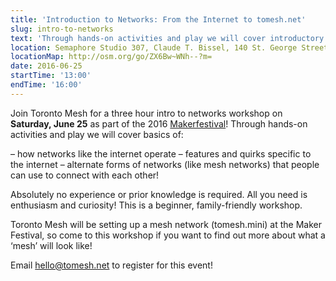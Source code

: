 ```yaml
---
title: 'Introduction to Networks: From the Internet to tomesh.net'
slug: intro-to-networks
text: 'Through hands-on activities and play we will cover introductory networking concepts and how networks like the internet operate'
location: Semaphore Studio 307, Claude T. Bissel, 140 St. George Street  
locationMap: http://osm.org/go/ZX6Bw~WNh--?m=
date: 2016-06-25
startTime: '13:00'
endTime: '16:00'
---
```


Join Toronto Mesh for a three hour intro to networks workshop on **Saturday, June 25** as part of the 2016 [Makerfestival](http://makerfestival.ca/events/introduction-to-networks-from-the-internet-to-tomesh-net/)! Through hands-on activities and play we will cover basics of:

– how networks like the internet operate
– features and quirks specific to the internet
– alternate forms of networks (like mesh networks) that people can use to connect with each other!

Absolutely no experience or prior knowledge is required. All you need is enthusiasm and curiosity! This is a beginner, family-friendly workshop.

Toronto Mesh will be setting up a mesh network (tomesh.mini) at the Maker Festival, so come to this workshop if you want to find out more about what a ‘mesh’ will look like!

Email [hello@tomesh.net](mailto:hello@tomesh.net) to register for this event!
